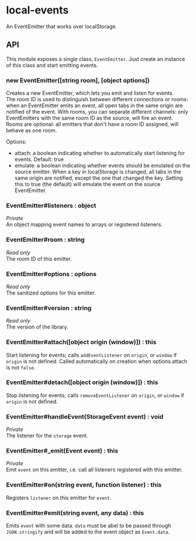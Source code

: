 local-events
============

An EventEmitter that works over localStorage.

## API
This module exposes a single class, `EventEmitter`. Just create an instance of this class and start emitting events.

### new EventEmitter([string room], [object options])
Creates a new EventEmitter, which lets you emit and listen for events.  
The room ID is used to distinguish between different connections or rooms: when an EventEmitter emits an event, all open tabs in the same origin are notified of the event. With rooms, you can separate different channels: only EventEmitters with the same room ID as the source, will fire an event.  
Rooms are optional: all emitters that don't have a room ID assigned, will behave as one room.

Options:
 * attach: a boolean indicating whether to automatically start listening for events. Default: true
 * emulate: a boolean indicating whether events should be emulated on the source emitter. When a key in localStorage is changed, all tabs in the same origin are notified, except the one that changed the key. Setting this to true (the default) will emulate the event on the source EventEmitter.

### EventEmitter#listeners : object
*Private*  
An object mapping event names to arrays or registered listeners.

### EventEmitter#room : string
*Read only*  
The room ID of this emitter.

### EventEmitter#options : options
*Read only*  
The sanitized options for this emitter.

### EventEmitter#version : string
*Read only*  
The version of the library.

### EventEmitter#attach([object origin (window)]) : this
Start listening for events; calls `addEventListener` on `origin`, or `window` if `origin` is not defined. Called automatically on creation when options.attach is not `false`.

### EventEmitter#detach([object origin (window)]) : this
Stop listening for events; calls `removeEventListener` on `origin`, or `window` if `origin` is not defined.

### EventEmitter#handleEvent(StorageEvent event) : void
*Private*  
The listener for the `storage` event.

### EventEmitter#\_emit(Event event) : this
*Private*  
Emit `event` on this emitter, i.e. call all listeners registered with this emitter.

### EventEmitter#on(string event, function listener) : this
Registers `listener` on this emitter for `event`.

### EventEmitter#emit(string event, any data) : this
Emits `event` with some data. `data` must be abel to be passed through `JSON.stringify` and will be added to the event object as `Event.data`.
